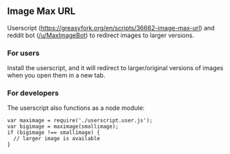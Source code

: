 ## Image Max URL

Userscript (https://greasyfork.org/en/scripts/36662-image-max-url) and reddit bot ([/u/MaxImageBot](https://www.reddit.com/user/MaxImageBot/)) to redirect images to larger versions.

### For users

Install the userscript, and it will redirect to larger/original versions of images when you open them in a new tab.

### For developers

The userscript also functions as a node module:

    var maximage = require('./userscript.user.js');
    var bigimage = maximage(smallimage);
    if (bigimage !== smallimage) {
      // larger image is available
    }
